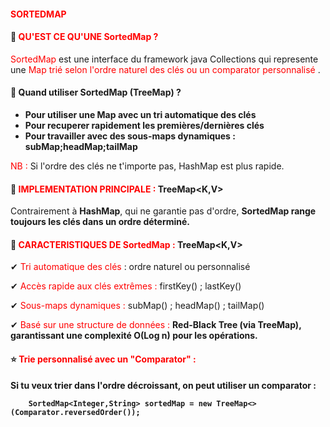 #### <font color=red> SORTEDMAP  </font>

#### 🎯 <font color=red>QU'EST CE QU'UNE SortedMap ?</font>

<font color=red> SortedMap  </font> est une interface du framework java Collections qui represente une 
<font color=red> Map trié selon l'ordre naturel des clés ou un comparator personnalisé </font>.


#### 🚀 Quand utiliser SortedMap (TreeMap) ?

* <b>Pour utiliser une Map avec un tri automatique des clés</b>
* <b>Pour recuperer rapidement les premières/dernières clés </b>
* <b>Pour travailler avec des sous-maps dynamiques : subMap;headMap;tailMap </b>

<font color=red> NB : </font> Si l'ordre des clés ne t'importe pas, HashMap est plus rapide.


#### 🥇 <font color=red> IMPLEMENTATION PRINCIPALE  : </font> TreeMap<K,V>

Contrairement à <b>HashMap</b>, qui ne garantie pas d'ordre, <b>SortedMap range toujours les clés dans un ordre déterminé.</b>


#### 💎 <font color=red> CARACTERISTIQUES DE SortedMap  : </font> TreeMap<K,V>

✔ <font color=red> Tri automatique des clés </font> : ordre naturel ou personnalisé 

✔ <font color=red> Accès rapide aux clés extrêmes : </font> firstKey() ; lastKey()

✔ <font color=red> Sous-maps dynamiques : </font> subMap() ; headMap() ; tailMap() 

✔ <font color=red> Basé sur une structure de données : </font> <b>Red-Black Tree (via TreeMap), garantissant une complexité 
O(Log n) pour les opérations.


#### ⭐ <font color=red> Trie personnalisé avec un "Comparator"  : </font> 

Si tu veux trier dans l'ordre décroissant, on peut utiliser un comparator :

        SortedMap<Integer,String> sortedMap = new TreeMap<>(Comparator.reversedOrder());

